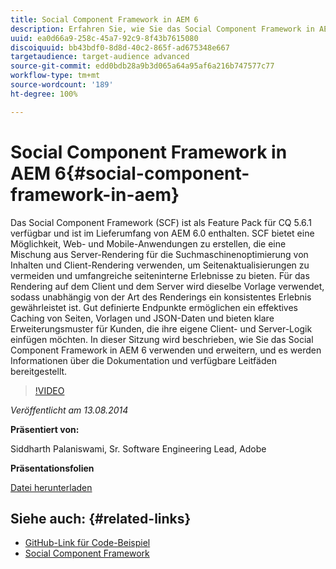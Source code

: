 ```yaml
---
title: Social Component Framework in AEM 6
description: Erfahren Sie, wie Sie das Social Component Framework in AEM 6 verwenden und erweitern. Hier erhalten Sie Informationen zur Dokumentation und zu den verfügbaren Leitfäden.
uuid: ea0d66a9-258c-45a7-92c9-8f43b7615080
discoiquuid: bb43bdf0-8d8d-40c2-865f-ad675348e667
targetaudience: target-audience advanced
source-git-commit: edd0bdb28a9b3d065a64a95af6a216b747577c77
workflow-type: tm+mt
source-wordcount: '189'
ht-degree: 100%

---
```


# Social Component Framework in AEM 6{#social-component-framework-in-aem}

Das Social Component Framework (SCF) ist als Feature Pack für CQ 5.6.1 verfügbar und ist im Lieferumfang von AEM 6.0 enthalten. SCF bietet eine Möglichkeit, Web- und Mobile-Anwendungen zu erstellen, die eine Mischung aus Server-Rendering für die Suchmaschinenoptimierung von Inhalten und Client-Rendering verwenden, um Seitenaktualisierungen zu vermeiden und umfangreiche seiteninterne Erlebnisse zu bieten. Für das Rendering auf dem Client und dem Server wird dieselbe Vorlage verwendet, sodass unabhängig von der Art des Renderings ein konsistentes Erlebnis gewährleistet ist. Gut definierte Endpunkte ermöglichen ein effektives Caching von Seiten, Vorlagen und JSON-Daten und bieten klare Erweiterungsmuster für Kunden, die ihre eigene Client- und Server-Logik einfügen möchten. In dieser Sitzung wird beschrieben, wie Sie das Social Component Framework in AEM 6 verwenden und erweitern, und es werden Informationen über die Dokumentation und verfügbare Leitfäden bereitgestellt.

>[!VIDEO](https://video.tv.adobe.com/v/19464/?quality=9)

*Veröffentlicht am 13.08.2014*

**Präsentiert von:**

Siddharth Palaniswami, Sr. Software Engineering Lead, Adobe

**Präsentationsfolien**

[Datei herunterladen](assets/scf-gems.pdf)

## Siehe auch: {#related-links}

* [GitHub-Link für Code-Beispiel](https://github.com/Adobe-Marketing-Cloud/aem-scf-sample-components-extension)
* [Social Component Framework](Http://docs.adobe.com/content/docs/de/aem/6-0/develop/social-communities/scf.html)
